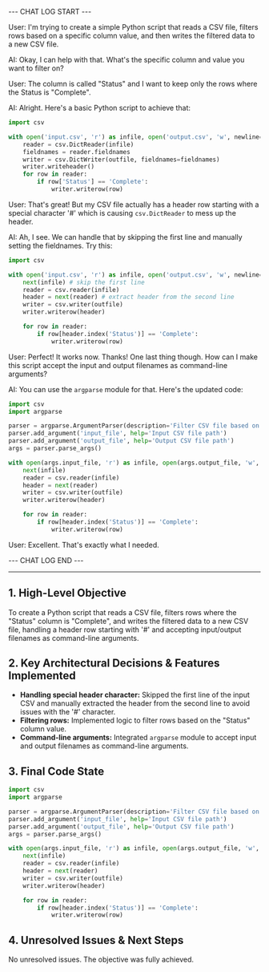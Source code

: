 --- CHAT LOG START ---

User: I'm trying to create a simple Python script that reads a CSV file, filters rows based on a specific column value, and then writes the filtered data to a new CSV file.

AI: Okay, I can help with that.  What's the specific column and value you want to filter on?

User:  The column is called "Status" and I want to keep only the rows where the Status is "Complete".

AI:  Alright. Here's a basic Python script to achieve that:

```python
import csv

with open('input.csv', 'r') as infile, open('output.csv', 'w', newline='') as outfile:
    reader = csv.DictReader(infile)
    fieldnames = reader.fieldnames
    writer = csv.DictWriter(outfile, fieldnames=fieldnames)
    writer.writeheader()
    for row in reader:
        if row['Status'] == 'Complete':
            writer.writerow(row)
```

User: That's great! But my CSV file actually has a header row starting with a special character '#' which is causing `csv.DictReader` to mess up the header.

AI: Ah, I see. We can handle that by skipping the first line and manually setting the fieldnames. Try this:

```python
import csv

with open('input.csv', 'r') as infile, open('output.csv', 'w', newline='') as outfile:
    next(infile) # skip the first line
    reader = csv.reader(infile)
    header = next(reader) # extract header from the second line
    writer = csv.writer(outfile)
    writer.writerow(header)

    for row in reader:
        if row[header.index('Status')] == 'Complete':
            writer.writerow(row)
```


User: Perfect!  It works now. Thanks!  One last thing though. How can I make this script accept the input and output filenames as command-line arguments?


AI:  You can use the `argparse` module for that.  Here's the updated code:

```python
import csv
import argparse

parser = argparse.ArgumentParser(description='Filter CSV file based on Status column.')
parser.add_argument('input_file', help='Input CSV file path')
parser.add_argument('output_file', help='Output CSV file path')
args = parser.parse_args()

with open(args.input_file, 'r') as infile, open(args.output_file, 'w', newline='') as outfile:
    next(infile)
    reader = csv.reader(infile)
    header = next(reader)
    writer = csv.writer(outfile)
    writer.writerow(header)

    for row in reader:
        if row[header.index('Status')] == 'Complete':
            writer.writerow(row)
```

User: Excellent.  That's exactly what I needed.

--- CHAT LOG END ---


---

## 1. High-Level Objective ##

To create a Python script that reads a CSV file, filters rows where the "Status" column is "Complete", and writes the filtered data to a new CSV file, handling a header row starting with '#' and accepting input/output filenames as command-line arguments.


## 2. Key Architectural Decisions & Features Implemented ##

* **Handling special header character:** Skipped the first line of the input CSV and manually extracted the header from the second line to avoid issues with the '#' character.
* **Filtering rows:** Implemented logic to filter rows based on the "Status" column value.
* **Command-line arguments:** Integrated `argparse` module to accept input and output filenames as command-line arguments.


## 3. Final Code State ##

```python
import csv
import argparse

parser = argparse.ArgumentParser(description='Filter CSV file based on Status column.')
parser.add_argument('input_file', help='Input CSV file path')
parser.add_argument('output_file', help='Output CSV file path')
args = parser.parse_args()

with open(args.input_file, 'r') as infile, open(args.output_file, 'w', newline='') as outfile:
    next(infile)
    reader = csv.reader(infile)
    header = next(reader)
    writer = csv.writer(outfile)
    writer.writerow(header)

    for row in reader:
        if row[header.index('Status')] == 'Complete':
            writer.writerow(row)
```

## 4. Unresolved Issues & Next Steps ##

No unresolved issues. The objective was fully achieved.
